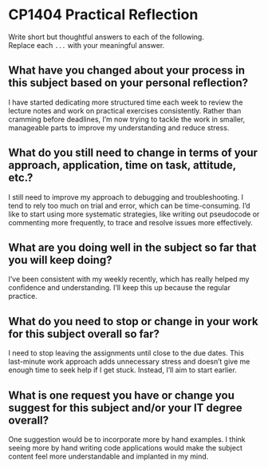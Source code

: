 # CP1404 Practical Reflection

Write short but thoughtful answers to each of the following.  
Replace each `...` with your meaningful answer.

## What have you changed about your process in this subject based on your personal reflection?

I have started dedicating more structured time each week to review the lecture notes and work on practical exercises consistently. Rather than cramming before deadlines, I’m now trying to tackle the work in smaller, manageable parts to improve my understanding and reduce stress.

## What do you still need to change in terms of your approach, application, time on task, attitude, etc.?

I still need to improve my approach to debugging and troubleshooting. I tend to rely too much on trial and error, which can be time-consuming. I’d like to start using more systematic strategies, like writing out pseudocode or commenting more frequently, to trace and resolve issues more effectively.

## What are you doing well in the subject so far that you will keep doing?

I’ve been consistent with my weekly recently, which has really helped my confidence and understanding. I’ll keep this up because the regular practice.

## What do you need to stop or change in your work for this subject overall so far?

I need to stop leaving the assignments until close to the due dates. This last-minute work approach adds unnecessary stress and doesn’t give me enough time to seek help if I get stuck. Instead, I’ll aim to start earlier.

## What is one request you have or change you suggest for this subject and/or your IT degree overall?

One suggestion would be to incorporate more by hand examples. I think seeing more by hand writing code applications would make the subject content feel more understandable and implanted in my mind.
